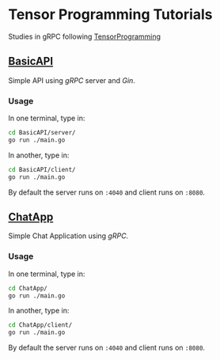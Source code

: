 # Tensor Programming Tutorials
Studies in gRPC following [TensorProgramming](https://www.youtube.com/watch?v=1MPWPq2N768&list=PLJbE2Yu2zumCe9cO3SIyragJ8pLmVv0z9&index=28&ab_channel=TensorProgramming)

## [BasicAPI](https://youtu.be/Y92WWaZJl24?list=PLJbE2Yu2zumCe9cO3SIyragJ8pLmVv0z9)
Simple API using *gRPC* server and *Gin*.

### Usage
In one terminal, type in:
```bash
cd BasicAPI/server/
go run ./main.go
```

In another, type in:
```bash
cd BasicAPI/client/
go run ./main.go
```

By default the server runs on <code>:4040</code> and client runs on <code>:8080</code>.

## [ChatApp](https://youtu.be/mML6GiOAM1w?list=PLJbE2Yu2zumCe9cO3SIyragJ8pLmVv0z9)
Simple Chat Application using *gRPC*.

### Usage
In one terminal, type in:
```bash
cd ChatApp/
go run ./main.go
```

In another, type in:
```bash
cd ChatApp/client/
go run ./main.go
```

By default the server runs on <code>:4040</code> and client runs on <code>:8080</code>.